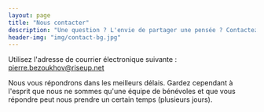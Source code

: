 ```yaml
---
layout: page
title: "Nous contacter"
description: "Une question ? L'envie de partager une pensée ? Contactez-nous !"
header-img: "img/contact-bg.jpg"
---
```


Utilisez l'adresse de courrier électronique suivante : <pierre.bezoukhov@riseup.net>

Nous vous répondrons dans les meilleurs délais. Gardez cependant à l'esprit que nous ne sommes qu'une équipe de bénévoles et que vous répondre peut nous prendre un certain temps (plusieurs jours).
